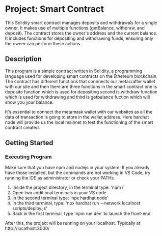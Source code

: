 # Project: Smart Contract

This Solidity smart contract manages deposits and withdrawals for a single owner. It makes use of multiple functions (getBalance, withdraw, and deposit). The contract stores the owner's address and the current balance. It includes functions for depositing and withdrawing funds, ensuring only the owner can perform these actions.

## Description
This program is a simple contract written in Solidity, a programming language used for developing smart contracts on the Ethereum blockchain. The contract has different functions that connnects our metacrafter wallet with our site and then there are three functions in the smart contract one is deposite function which is used for depositing second is withdraw function which is used for withdrawing and third is getbalance fuction which will show you your balance.

It's essential to connect the metamask wallet with our websites as all the data of transaction is going to store in the wallet address. Here hardhat node will provide us the local mainnet to test the functioning of the smart contract created.

## Getting Started

### Executing Program
Make sure that you have npm and nodejs in your system. If you already have those installed, but the commands are not working in VS Code, try running the IDE as administrator or check your PATHs. 

1. Inside the project directory, in the terminal type: 'npm i'
2. Open two additional terminals in your VS code
3. In the second terminal type: 'npx hardhat node'
4. In the third terminal, type: 'npx hardhat run --network localhost scripts/deploy.js'
5. Back in the first terminal, type 'npm run dev' to launch the front-end.

After this, the project will be running on your localhost. 
Typically at http://localhost:3000/

